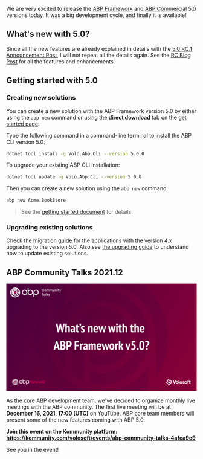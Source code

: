 We are very excited to release the [ABP Framework](https://abp.io/) and [ABP Commercial](https://commercial.abp.io/) 5.0 versions today. It was a big development cycle, and finally it is available!

## What's new with 5.0?

Since all the new features are already explained in details with the [5.0 RC.1 Announcement Post](https://blog.abp.io/abp/ABP-IO-Platform-5.0-RC-1-Has-Been-Released), I will not repeat all the details again. See the [RC Blog Post](https://blog.abp.io/abp/ABP-IO-Platform-5.0-RC-1-Has-Been-Released) for all the features and enhancements.

## Getting started with 5.0

### Creating new solutions

You can create a new solution with the ABP Framework version 5.0 by either using the `abp new` command or using the **direct download** tab on the [get started page](https://abp.io/get-started).

Type the following command in a command-line terminal to install the ABP CLI version 5.0:

````bash
dotnet tool install -g Volo.Abp.Cli --version 5.0.0
````

To upgrade your existing ABP CLI installation:

````bash
dotnet tool update -g Volo.Abp.Cli --version 5.0.0
````

Then you can create a new solution using the `abp new` command:

````bash
abp new Acme.BookStore
````

> See the [getting started document](https://docs.abp.io/en/abp/latest/Getting-Started) for details.

### Upgrading existing solutions

Check [the migration guide](https://docs.abp.io/en/abp/latest/Migration-Guides/Abp-5_0) for the applications with the version 4.x upgrading to the version 5.0. Also see [the upgrading guide](https://docs.abp.io/en/abp/latest/Upgrading) to understand how to update existing solutions.

## ABP Community Talks 2021.12

![community-talks.png](36c5e78b69024dd6792a3a00cff9e1ea.png)

As the core ABP development team, we've decided to organize monthly live meetings with the ABP community. The first live meeting will be at **December 16, 2021, 17:00 (UTC)** on YouTube. ABP core team members will present some of the new features coming with ABP 5.0.

**Join this event on the Kommunity platform: https://kommunity.com/volosoft/events/abp-community-talks-4afca9c9**

See you in the event!